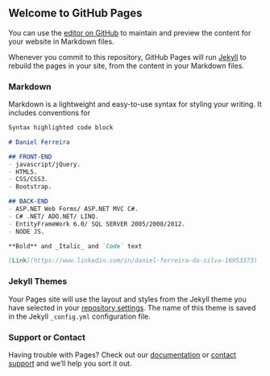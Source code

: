 ## Welcome to GitHub Pages

You can use the [editor on GitHub](https://github.com/daniel-dev-vs/site/edit/master/README.md) to maintain and preview the content for your website in Markdown files.

Whenever you commit to this repository, GitHub Pages will run [Jekyll](https://jekyllrb.com/) to rebuild the pages in your site, from the content in your Markdown files.

### Markdown

Markdown is a lightweight and easy-to-use syntax for styling your writing. It includes conventions for

```markdown
Syntax highlighted code block

# Daniel Ferreira

## FRONT-END
- javascript/jQuery.
- HTML5.
- CSS/CSS3.
- Bootstrap.

## BACK-END
- ASP.NET Web Forms/ ASP.NET MVC C#.
- C# .NET/ ADO.NET/ LINQ.
- EntityFrameWork 6.0/ SQL SERVER 2005/2008/2012.
- NODE JS.

**Bold** and _Italic_ and `Code` text

[Link](https://www.linkedin.com/in/daniel-ferreira-da-silva-16953373)
```


### Jekyll Themes

Your Pages site will use the layout and styles from the Jekyll theme you have selected in your [repository settings](https://github.com/daniel-dev-vs/site/settings). The name of this theme is saved in the Jekyll `_config.yml` configuration file.

### Support or Contact

Having trouble with Pages? Check out our [documentation](https://help.github.com/categories/github-pages-basics/) or [contact support](https://github.com/contact) and we’ll help you sort it out.
